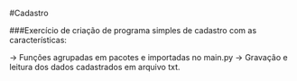 #Cadastro

###Exercício de criação de programa simples de cadastro com as características:

-> Funções agrupadas em pacotes e importadas no main.py
-> Gravação e leitura dos dados cadastrados em arquivo txt.
